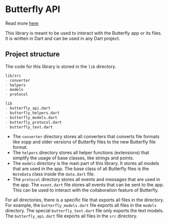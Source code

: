 # Butterfly API

Read more [here](../README.md)

This library is meant to be used to interact with the Butterfly app or its files. It is written in Dart and can be used in any Dart project.

## Project structure

The code for this library is stored in the `lib` directory.

```markdown
lib/src
- converter
- helpers
- models
- protocol

lib
- butterfly_api.dart
- butterfly_helpers.dart
- butterfly_models.dart
- butterfly_protocol.dart
- butterfly_text.dart
```

* The `converter` directory stores all converters that converts file formats like xopp and older versions of Butterfly files to the new Butterfly file format.
* The `helpers` directory stores all helper functions (extensions) that simplify the usage of base classes, like strings and points.
* The `models` directory is the main part of this library. It stores all models that are used in the app. The base class of all Butterfly files is the `NoteData` class inside the `data.dart` file.
* The `protocol` directory stores all events and messages that are used in the app. The `event.dart` file stores all events that can be sent to the app. This can be used to interact with the collaboration feature of Butterfly.

For all directories, there is a specific file that exports all files in the directory. For example, the `butterfly_models.dart` file exports all files in the `models` directory. The special `butterfly_text.dart` file only exports the text models.
The `butterfly_api.dart` file exports all files in the `src` directory.
